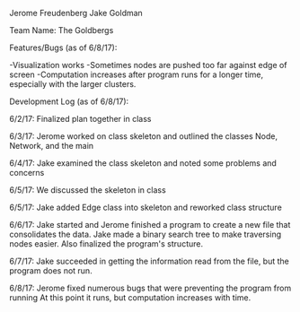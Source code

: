 Jerome Freudenberg
Jake Goldman

Team Name: The Goldbergs

Features/Bugs (as of 6/8/17):

-Visualization works
-Sometimes nodes are pushed too far against edge of screen
-Computation increases after program runs for a longer time, especially with
	     the larger clusters.



Development Log (as of 6/8/17):

6/2/17: Finalized plan together in class

6/3/17: Jerome worked on class skeleton and outlined the classes Node, Network, and the main

6/4/17: Jake examined the class skeleton and noted some problems and concerns

6/5/17: We discussed the skeleton in class

6/5/17: Jake added Edge class into skeleton and reworked class structure

6/6/17: Jake started and Jerome finished a program to create a new file that
	consolidates the data. Jake made a binary search tree to make traversing
	nodes easier. Also finalized the program's structure.

6/7/17: Jake succeeded in getting the information read from the file, but the
	program does not run.

6/8/17: Jerome fixed numerous bugs that were preventing the program from running
	At this point it runs, but computation increases with time.